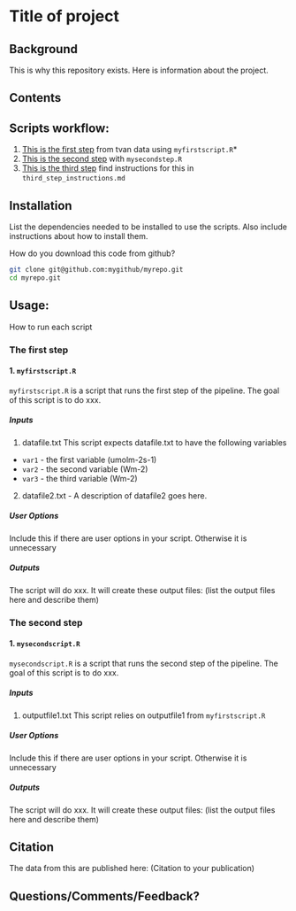 # Title of project

## Background 
This is why this repository exists. Here is information about the project. 


## Contents

## Scripts workflow:

1. [This is the first step](#the-first-step) from tvan data using `myfirstscript.R`*
2. [This is the second step](#the_second_step) with `mysecondstep.R` 
3. [This is the third step](#the_third_step) find instructions for this in `third_step_instructions.md` 

## Installation
List the dependencies needed to be installed to use the scripts. Also include instructions about how to install them.

How do you download this code from github?

```bash
git clone git@github.com:mygithub/myrepo.git
cd myrepo.git
```

## Usage: 
How to run each script

### The first step
#### 1. `myfirstscript.R` 
`myfirstscript.R` is a script that runs the first step of the pipeline. The goal of this script is to do xxx. 

##### Inputs
 1. datafile.txt This script expects datafile.txt to have the following variables
  - `var1` - the first variable (umolm-2s-1)
  - `var2` - the second variable (Wm-2)
  - `var3` - the third variable (Wm-2)
  
 2. datafile2.txt - A description of datafile2 goes here.
 
##### User Options
Include this if there are user options in your script. Otherwise it is unnecessary

##### Outputs
The script will do xxx. It will create these output files: (list the output files here and describe them)

### The second step
#### 1. `mysecondscript.R` 
`mysecondscript.R` is a script that runs the second step of the pipeline. The goal of this script is to do xxx. 

##### Inputs
 1. outputfile1.txt This script relies on outputfile1 from `myfirstscript.R`
  
##### User Options
Include this if there are user options in your script. Otherwise it is unnecessary

##### Outputs
The script will do xxx. It will create these output files: (list the output files here and describe them)

## Citation
The data from this are published here: (Citation to your publication)

## Questions/Comments/Feedback?
